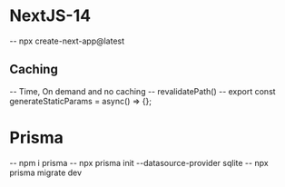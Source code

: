# NextJS-14

-- npx create-next-app@latest

## Caching
-- Time, On demand and no caching
-- revalidatePath()
-- export const generateStaticParams = async() => {};

# Prisma 

-- npm i prisma
-- npx prisma init --datasource-provider sqlite
-- npx prisma migrate dev

